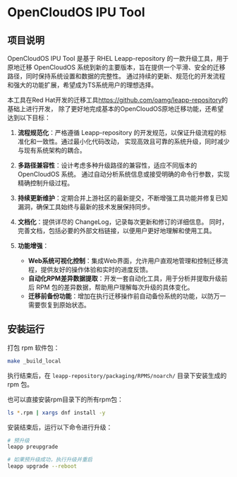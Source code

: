 # OpenCloudOS IPU Tool
## 项目说明
OpenCloudOS IPU Tool 是基于 RHEL Leapp-repository 的一款升级工具，用于原地迁移 OpenCloudOS
系统到新的主要版本，旨在提供一个平滑、安全的迁移路径，同时保持系统设置和数据的完整性。
通过持续的更新、规范化的开发流程和强大的功能扩展，希望成为TS系统用户的理想选择。

本工具在Red Hat开发的迁移工具<https://github.com/oamg/leapp-repository>的基础上进行开发，
除了更好地完成基本的OpenCloudOS原地迁移功能，还希望达到以下目标：

1. **流程规范化**：严格遵循 Leapp-repository 的开发规范，以保证升级流程的标准化和一致性。通过最小化代码改动，
        实现高效且可靠的系统升级，同时减少与现有系统架构的耦合。
2. **多路径兼容性**：设计考虑多种升级路径的兼容性，适应不同版本的 OpenCloudOS 系统。 
        通过自动分析系统信息或接受明确的命令行参数，实现精确控制升级过程。

3. **持续更新维护**：定期合并上游社区的最新提交，不断增强工具功能并修复已知漏洞，确保工具始终与最新的技术发展保持同步。
4. **文档化**：提供详尽的 ChangeLog，记录每次更新和修订的详细信息。
        同时，完善文档，包括必要的外部文档链接，以便用户更好地理解和使用工具。
5. **功能增强**：
    - **Web系统可视化控制**：集成Web界面，允许用户直观地管理和控制迁移流程，提供友好的操作体验和实时的进度反馈。
    - **自动化RPM差异数据提取**：开发一套自动化工具，用于分析并提取升级前后 RPM 包的差异数据，帮助用户理解每次升级的具体变化。
    - **迁移前备份功能**：增加在执行迁移操作前自动备份系统的功能，以防万一需要恢复到原始状态。

## 安装运行
打包 rpm 软件包：

```bash
make _build_local
```

执行结束后，在 `leapp-repository/packaging/RPMS/noarch/` 目录下安装生成的 rpm 包。

也可以直接安装rpm目录下的所有rpm包：

```bash
ls *.rpm | xargs dnf install -y
```

安装结束后，运行以下命令进行升级：

```bash
# 预升级
leapp preupgrade

# 如果预升级成功，执行升级并重启
leapp upgrade --reboot
```

